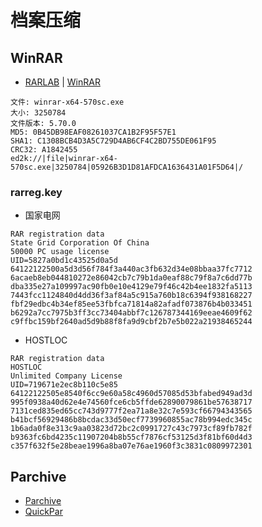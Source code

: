 # 档案压缩

## WinRAR

- [RARLAB](https://www.rarlab.com/) | [WinRAR](https://www.win-rar.com/)

```
文件: winrar-x64-570sc.exe
大小: 3250784
文件版本: 5.70.0
MD5: 0B45DB98EAF08261037CA1B2F95F57E1
SHA1: C1308BCB4D3A5C729D4AB6CF4C2BD755DE061F95
CRC32: A1842455
ed2k://|file|winrar-x64-570sc.exe|3250784|05926B3D1D81AFDCA1636431A01F5D64|/
```

### rarreg.key

- 国家电网

```
RAR registration data
State Grid Corporation Of China
50000 PC usage license
UID=5827a0bd1c43525d0a5d
64122122500a5d3d56f784f3a440ac3fb632d34e08bbaa37fc7712
6acaeb8eb044810272e86042cb7c79b1da0eaf88c79f8a7c6dd77b
dba335e27a109997ac90fb0e10e4129e79f46c42b4ee1832fa5113
7443fcc1124840d4dd36f3af84a5c915a760b18c6394f938168227
fbf29edbc4b34ef85ee53fbfca71814a82afadf073876b4b033451
b6292a7cc7975b3ff3cc73404abbf7c126787344169eeae4609f62
c9ffbc159bf2640ad5d9b88f8fa9d9cbf2b7e5b022a21938465244
```

- HOSTLOC

```
RAR registration data
HOSTLOC
Unlimited Company License
UID=719671e2ec8b110c5e85
64122122505e8540f6cc9e60a58c4960d57085d53bfabed949ad3d
995f0938a40d62e4e74560fce6cb5ffde62890079861be57638717
7131ced835ed65cc743d9777f2ea71a8e32c7e593cf66794343565
b41bcf56929486b8bcdac33d50ecf7739960855ac78b994edc345c
1b6ada0f8e313c9aa03823d72bc2c0991727c43c7973cf89fb782f
b9363fc6bd4235c11907204b8b55cf7876cf53125d3f81bf60d4d3
c357f632f5e28beae1996a8ba07e76ae1960f3c3831c0809972301
```

## Parchive

- [Parchive](https://parchive.github.io/)
- [QuickPar](http://www.quickpar.org.uk/)

